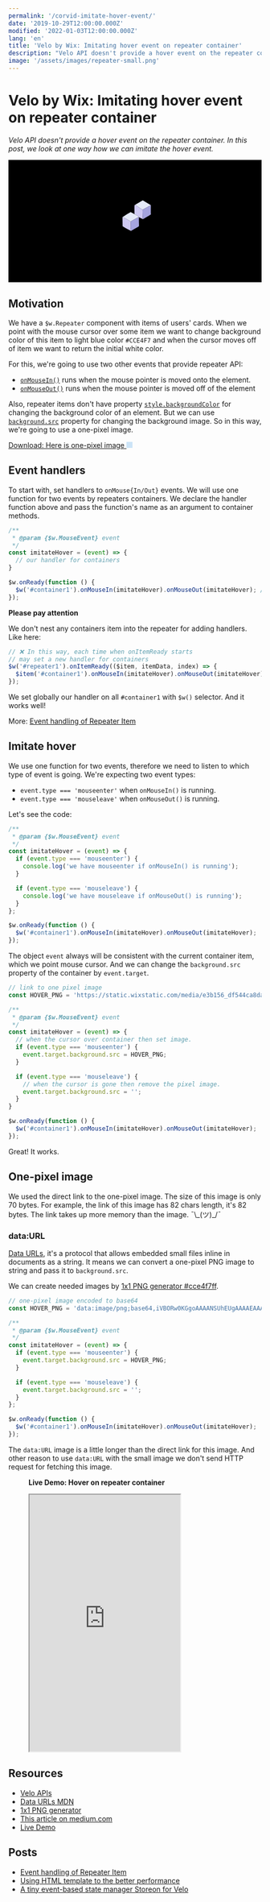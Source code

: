 ```yaml
---
permalink: '/corvid-imitate-hover-event/'
date: '2019-10-29T12:00:00.000Z'
modified: '2022-01-03T12:00:00.000Z'
lang: 'en'
title: 'Velo by Wix: Imitating hover event on repeater container'
description: "Velo API doesn't provide a hover event on the repeater container. In this post, we look at one way how we can imitate the hover event."
image: '/assets/images/repeater-small.png'
---
```


# Velo by Wix: Imitating hover event on repeater container

*Velo API doesn't provide a hover event on the repeater container. In this post, we look at one way how we can imitate the hover event.*

<svg viewBox="0 0 700 338" style="background-color:#000" aria-label="velo by wix"><path fill="#e5eaf8" d="m393.93 124.92-23.18 12.62-20.56-13.47 20.73-12.2a1.05 1.05 0 0 1 1.06 0l21.95 13.05Z"/><path fill="#cfcaf3" d="m350.19 124.07 20.56 13.47q-.15 12.92 1.2 25.87l-11.2-5.37-.75-.25c3.09-1.12-9.41-6.84-11.25-8.08 0-3.54-.86-23.22.29-25q.53-.82 1.15-.64Z"/><path fill="#a5a4de" d="M393.93 124.92q-.28 11.83-.22 22.34c.01 1.33 1.08 2.93-.75 3.95q-10.09 5.57-21.01 12.2-1.35-12.95-1.2-25.87l23.18-12.62Z"/><path fill="#e5eaf8" d="M348.75 149.71c1.84 1.24 14.34 6.96 11.25 8.08l-21.5 11.75q-1.34-.29-1.72-.55-9.93-6.8-21.37-11.09 10.74-7.38 22.39-13.63a1.24 1.21 44.8 0 1 1.15.01l9.8 5.43Z"/><path fill="#a5a4de" d="m360 157.79.75.25q-.13 11.61.35 23.21.07 1.83-1.47 2.68-10.04 5.52-20.54 11.94c-2.11-7.72-1.11-17.46-.83-25.43q.02-.51.24-.9l21.5-11.75Z"/><path fill="#cfcaf3" d="M315.41 157.9q11.44 4.29 21.37 11.09.38.26 1.72.55-.22.39-.24.9c-.28 7.97-1.28 17.71.83 25.43q-11.85-5.63-22.89-12.6a.94.92 16.1 0 1-.43-.76l-.36-24.61Z"/></svg>

## Motivation

We have a `$w.Repeater` component with items of users' cards. When we point with the mouse cursor over some item we want to change background color of this item to light blue color `#CCE4F7` and when the cursor moves off of item we want to return the initial white color.

For this, we're going to use two other events that provide repeater API:

- [`onMouseIn()`](https://www.wix.com/velo/reference/$w/element/onmousein) runs when the mouse pointer is moved onto the element.
- [`onMouseOut()`](https://www.wix.com/velo/reference/$w/element/onmouseout) runs when the mouse pointer is moved off of the element

Also, repeater items don't have property [`style.backgroundColor`](https://www.wix.com/velo/reference/$w/style/backgroundcolor) for changing the background color of an element. But we can use [`background.src`](https://www.wix.com/velo/reference/$w/background/background) property for changing the background image. So in this way, we're going to use a one-pixel image.

<a href="#" download="1x1_#cce4f7ff.png">
  Download: Here is one-pixel image
  <img
    src="data:image/png;base64,iVBORw0KGgoAAAANSUhEUgAAAAEAAAABCAYAAAAfFcSJAAAAAXNSR0IArs4c6QAAAA1JREFUGFdjOPPk+38ACM4Dp1/0SeUAAAAASUVORK5CYII="
    alt="light blue pixel image"
    onload="this.closest('a').href = this.src"
    width="12"
    height="12"
  />
</a>

## Event handlers

To start with, set handlers to `onMouse{In/Out}` events. We will use one function for two events by repeaters containers. We declare the handler function above and pass the function's name as an argument to container methods.

```js
/**
 * @param {$w.MouseEvent} event
 */
const imitateHover = (event) => {
  // our handler for containers
}

$w.onReady(function () {
  $w('#container1').onMouseIn(imitateHover).onMouseOut(imitateHover); // set handlers
});
```

<aside>

  **Please pay attention**

  We don't nest any containers item into the repeater for adding handlers. Like here:

  ```js
  // ❌ In this way, each time when onItemReady starts
  // may set a new handler for containers
  $w('#repeater1').onItemReady(($item, itemData, index) => {
    $item('#container1').onMouseIn(imitateHover).onMouseOut(imitateHover);
  });
  ```
  We set globally our handler on all `#container1` with `$w()` selector. And it works well!

  More: [Event handling of Repeater Item](/event-handling-of-repeater-item/)
</aside>


## Imitate hover

We use one function for two events, therefore we need to listen to which type of event is going.  We're expecting two event types:

- `event.type === 'mouseenter'` when `onMouseIn()` is running.
- `event.type === 'mouseleave'` when `onMouseOut()` is running.

Let's see the code:

```js
/**
 * @param {$w.MouseEvent} event
 */
const imitateHover = (event) => {
  if (event.type === 'mouseenter') {
    console.log('we have mouseenter if onMouseIn() is running');
  }

  if (event.type === 'mouseleave') {
    console.log('we have mouseleave if onMouseOut() is running');
  }
};

$w.onReady(function () {
  $w('#container1').onMouseIn(imitateHover).onMouseOut(imitateHover);
});
```

The object `event` always will be consistent with the current container item, which we point mouse cursor. And we can change the `background.src` property of the container by `event.target`.

```js
// link to one pixel image
const HOVER_PNG = 'https://static.wixstatic.com/media/e3b156_df544ca8daff4e66bc7714ebc7bf95f1~mv2.png';

/**
 * @param {$w.MouseEvent} event
 */
const imitateHover = (event) => {
  // when the cursor over container then set image.
  if (event.type === 'mouseenter') {
    event.target.background.src = HOVER_PNG;
  }

  if (event.type === 'mouseleave') {
    // when the cursor is gone then remove the pixel image.
    event.target.background.src = '';
  }
}

$w.onReady(function () {
  $w('#container1').onMouseIn(imitateHover).onMouseOut(imitateHover);
});
```

Great! It works.

## One-pixel image

We used the direct link to the one-pixel image. The size of this image is only 70 bytes. For example, the link of this image has 82 chars length, it's 82 bytes. The link takes up more memory than the image. ¯\\\_(ツ)\_/¯

### data:URL

[Data URLs](https://developer.mozilla.org/en-US/docs/Web/HTTP/Basics_of_HTTP/Data_URIs), it's a protocol that allows embedded small files inline in documents as a string. It means we can convert a one-pixel PNG image to string and pass it to `background.src`.

We can create needed images by [1x1 PNG generator #cce4f7ff](https://shoonia.github.io/1x1/#cce4f7ff).

```js
// one-pixel image encoded to base64
const HOVER_PNG = 'data:image/png;base64,iVBORw0KGgoAAAANSUhEUgAAAAEAAAABCAYAAAAfFcSJAAAADUlEQVR42mM88+R7PQAIUwMo5M6pSAAAAABJRU5ErkJggg==';

/**
 * @param {$w.MouseEvent} event
 */
const imitateHover = (event) => {
  if (event.type === 'mouseenter') {
    event.target.background.src = HOVER_PNG;
  }

  if (event.type === 'mouseleave') {
    event.target.background.src = '';
  }
};

$w.onReady(function () {
  $w('#container1').onMouseIn(imitateHover).onMouseOut(imitateHover);
});
```

The `data:URL` image is a little longer than the direct link for this image. And other reason to use `data:URL` with the small image we don't send HTTP request for fetching this image.

<figure>
  <figcaption>

  **Live Demo: Hover on repeater container**
  </figcaption>
  <iframe
    src="https://shoonia.wixsite.com/blog/imitate-hover-event-on-corvid"
    title="Velo by Wix: Imitating hover event on repeater container"
    height="510"
  ></iframe>
</figure>

## Resources

- [Velo APIs](https://www.wix.com/velo/reference/api-overview/introduction)
- [Data URLs MDN](https://developer.mozilla.org/en-US/docs/Web/HTTP/Basics_of_HTTP/Data_URIs)
- [1x1 PNG generator](https://shoonia.github.io/1x1/)
- [This article on medium.com](https://medium.com/@shoonia/corvid-by-wix-imitating-hover-event-on-repeater-container-a65f4b6e0301)
- [Live Demo](https://shoonia.wixsite.com/blog/imitate-hover-event-on-corvid)

## Posts

- [Event handling of Repeater Item](/event-handling-of-repeater-item/)
- [Using HTML template to the better performance](/html-template-in-corvid/)
- [A tiny event-based state manager Storeon for Velo](/corvid-storeon/)
